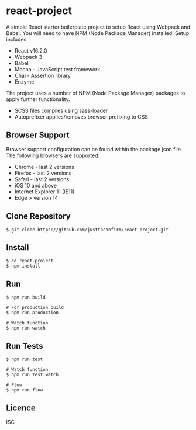 # react-project
A simple React starter boilerplate project to setup React using Webpack and Babel. You will need to have NPM (Node Package Manager) installed. Setup includes:

* React v16.2.0
* Webpack 3
* Babel
* Mocha - JavaScript test framework
* Chai - Assertion library
* Enzyme

The project uses a number of NPM (Node Package Manager) packages to apply further functionality.

* SCSS files compiles using sass-loader
* Autoprefixer applies/removes browser prefixing to CSS

## Browser Support

Browser support configuration can be found within the package.json file. The following browsers are supported:

* Chrome - last 2 versions
* Firefox - last 2 versions
* Safari - last 2 versions
* iOS 10 and above
* Internet Explorer 11 (IE11)
* Edge > version 14

## Clone Repository
```
$ git clone https://github.com/justtoconfirm/react-project.git
```

## Install
```
$ cd react-project
$ npm install
```

## Run
```
$ npm run build

# For production build
$ npm run production

# Watch function
$ npm run watch
```

## Run Tests
```
$ npm run test

# Watch function
$ npm run test:watch

# Flow
$ npm run flow
```

## Licence
ISC